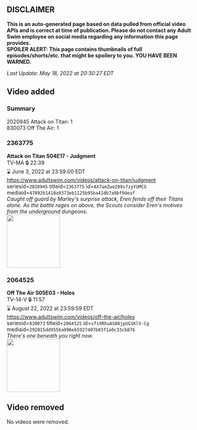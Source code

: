 ## DISCLAIMER
**This is an auto-generated page based on data pulled from official video APIs and is correct at time of publication. Please do not contact any Adult Swim employee on social media regarding any information this page provides.**  
**SPOILER ALERT: This page contains thumbnails of full episodes/shorts/etc. that might be spoilery to you. YOU HAVE BEEN WARNED.**  

_Last Update: May 18, 2022 at 20:30:27 EDT_
## Video added
### Summary
2020945 Attack on Titan: 1  
830073 Off The Air: 1  
### 2363775
**Attack on Titan S04E17 - Judgment**  
TV-MA 🔒 22:39  
⌛ June 3, 2022 at 23:59:00 EDT  
https://www.adultswim.com/videos/attack-on-titan/judgment  
seriesid=`2020945` titleid=`2363775` id=`AX7amZwo208s7zyYUMCG` mediaid=`47892b1418a9373eb1125b95ba41db7a9bf9deaf`  
_Caught off guard by Marley's surprise attack, Eren fends off their Titans alone. As the battle rages on above, the Scouts consider Eren's motives from the underground dungeons._  
<a href="https://media.cdn.adultswim.com/uploads/20220208/thumbnails/2_22281329576-AttackOnTitan_076_Judgment.png"><img src="https://media.cdn.adultswim.com/uploads/20220208/thumbnails/2_22281329576-AttackOnTitan_076_Judgment.png" height="144px" /></a>
### 2064525
**Off The Air S05E03 - Holes**  
TV-14-V 🔒 11:57  
⌛ August 22, 2022 at 23:59:59 EDT  
https://www.adultswim.com/videos/off-the-air/holes  
seriesid=`830073` titleid=`2064525` id=`sfsXRhuAS86jpUG1KlV-Cg` mediaid=`292015dd955ba996eb5927407b03f1a0c33cb876`  
_There's one beneath you right now._  
<a href="https://media.cdn.adultswim.com/uploads/20200312/thumbnails/2_203121340158-offtheair_503_dup-20151119.jpg"><img src="https://media.cdn.adultswim.com/uploads/20200312/thumbnails/2_203121340158-offtheair_503_dup-20151119.jpg" height="144px" /></a>
## Video removed
No videos were removed.  
